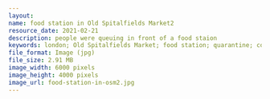 ```yaml
---
layout: 
name: food station in Old Spitalfields Market2
resource_date: 2021-02-21
description: people were queuing in front of a food staion
keywords: london; Old Spitalfields Market; food station; quarantine; covid-19; station; food
file_format: Image (jpg)
file_size: 2.91 MB
image_width: 6000 pixels
image_height: 4000 pixels
image_url: food-station-in-osm2.jpg
---
```


